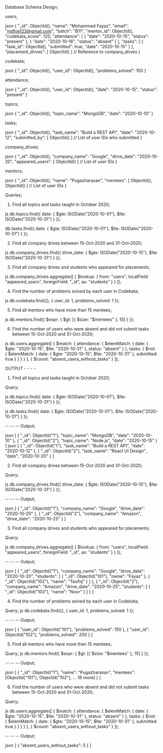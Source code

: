 Database Schema Design;

users;

json
{
  "_id": ObjectId(),
  "name": "Mohammed Fayaz",
  "email": "mdfoe123@gmail.com",
  "batch": "B11",
  "mentor_id": ObjectId(),
  "codekata_score": 120,
  "attendance": [
    { "date": "2020-10-15", "status": "present" },
    { "date": "2020-10-16", "status": "absent" }
  ],
  "tasks": [
    { "task_id": ObjectId(), "submitted": true, "date": "2020-10-15" }
  ],
  "placement_drives": [ ObjectId() ]  // Reference to company_drives
}


codekata;

json
{
  "_id": ObjectId(),
  "user_id": ObjectId(),
  "problems_solved": 150
}


attendance;

json
{
  "_id": ObjectId(),
  "user_id": ObjectId(),
  "date": "2020-10-15",
  "status": "present"
}

topics;

json
{
  "_id": ObjectId(),
  "topic_name": "MongoDB",
  "date": "2020-10-10"
}

tasks;

json
{
  "_id": ObjectId(),
  "task_name": "Build a REST API",
  "date": "2020-10-12",
  "submitted_by": [ ObjectId() ]  // List of user IDs who submitted
}

company_drives;

json
{
  "_id": ObjectId(),
  "company_name": "Google",
  "drive_date": "2020-10-20",
  "appeared_users": [ ObjectId() ] // List of user IDs
}

mentors;

json
{
  "_id": ObjectId(),
  "name": "Pugazharasan",
  "mentees": [ ObjectId(), ObjectId() ]  // List of user IDs
}

Queries;

1. Find all topics and tasks taught in October 2020;

js
db.topics.find({ 
  date: { $gte: ISODate("2020-10-01"), $lte: ISODate("2020-10-31") } 
});

db.tasks.find({ 
  date: { $gte: ISODate("2020-10-01"), $lte: ISODate("2020-10-31") } 
});

2. Find all company drives between 15-Oct-2020 and 31-Oct-2020;

js
db.company_drives.find({
  drive_date: { $gte: ISODate("2020-10-15"), $lte: ISODate("2020-10-31") }
});

3. Find all company drives and students who appeared for placements;

js
db.company_drives.aggregate([
  {
    $lookup: {
      from: "users",
      localField: "appeared_users",
      foreignField: "_id",
      as: "students"
    }
  }
]);

4. Find the number of problems solved by each user in Codekata;

js
db.codekata.find({}, { user_id: 1, problems_solved: 1 });

5. Find all mentors who have more than 15 mentees;

js
db.mentors.find({ 
  $expr: { $gt: [{ $size: "$mentees" }, 15] } 
});

6. Find the number of users who were absent and did not submit tasks between 15-Oct-2020 and 31-Oct-2020;

js
db.users.aggregate([
  {
    $match: {
      attendance: {
        $elemMatch: { date: { $gte: "2020-10-15", $lte: "2020-10-31" }, status: "absent" }
      },
      tasks: {
        $not: {
          $elemMatch: { date: { $gte: "2020-10-15", $lte: "2020-10-31" }, submitted: true }
        }
      }
    }
  },
  {
    $count: "absent_users_without_tasks"
  }
]);




OUTPUT - - - -




1. Find all topics and tasks taught in October 2020;

Query;

js
db.topics.find({ 
  date: { $gte: ISODate("2020-10-01"), $lte: ISODate("2020-10-31") } 
});

js
db.tasks.find({ 
  date: { $gte: ISODate("2020-10-01"), $lte: ISODate("2020-10-31") } 
});

 -- -- -- Output;

json
[
  { "_id": ObjectId("1"), "topic_name": "MongoDB", "date": "2020-10-10" },
  { "_id": ObjectId("2"), "topic_name": "Node.js", "date": "2020-10-15" }
]
json
[
  { "_id": ObjectId("1"), "task_name": "Build a REST API", "date": "2020-10-12" },
  { "_id": ObjectId("2"), "task_name": "React UI Design", "date": "2020-10-20" }
]

2. Find all company drives between 15-Oct-2020 and 31-Oct-2020;

Query;

js
db.company_drives.find({
  drive_date: { $gte: ISODate("2020-10-15"), $lte: ISODate("2020-10-31") }
});

 -- -- -- Output;

json
[
  { "_id": ObjectId("1"), "company_name": "Google", "drive_date": "2020-10-20" },
  { "_id": ObjectId("2"), "company_name": "Amazon", "drive_date": "2020-10-25" }
]

3. Find all company drives and students who appeared for placements;

Query;

js
db.company_drives.aggregate([
  {
    $lookup: {
      from: "users",
      localField: "appeared_users",
      foreignField: "_id",
      as: "students"
    }
  }
]);

 -- -- -- Output;

json
[
  {
    "_id": ObjectId("1"),
    "company_name": "Google",
    "drive_date": "2020-10-20",
    "students": [
      { "_id": ObjectId("101"), "name": "Fayaz" },
      { "_id": ObjectId("102"), "name": "Taufiq" }
    ]
  },
  {
    "_id": ObjectId("2"),
    "company_name": "Amazon",
    "drive_date": "2020-10-25",
    "students": [
      { "_id": ObjectId("103"), "name": "Noor" }
    ]
  }
]

4. Find the number of problems solved by each user in Codekata;

Query;
js
db.codekata.find({}, { user_id: 1, problems_solved: 1 });
 
 -- -- -- Output;

json
[
  { "user_id": ObjectId("101"), "problems_solved": 150 },
  { "user_id": ObjectId("102"), "problems_solved": 200 }
]

5. Find all mentors who have more than 15 mentees;

Query;
js
db.mentors.find({ 
  $expr: { $gt: [{ $size: "$mentees" }, 15] } 
});

 -- -- -- Output;

json
[
  { "_id": ObjectId("1"), "name": "Pugazharasan", "mentees": [ObjectId("101"), ObjectId("102"), ... 16 more] }
]

6. Find the number of users who were absent and did not submit tasks between 15-Oct-2020 and 31-Oct-2020;

Query;

js
db.users.aggregate([
  {
    $match: {
      attendance: {
        $elemMatch: { date: { $gte: "2020-10-15", $lte: "2020-10-31" }, status: "absent" }
      },
      tasks: {
        $not: {
          $elemMatch: { date: { $gte: "2020-10-15", $lte: "2020-10-31" }, submitted: true }
        }
      }
    }
  },
  {
    $count: "absent_users_without_tasks"
  }
]);

 -- -- -- Output;

json
[
  { "absent_users_without_tasks": 5 }
]